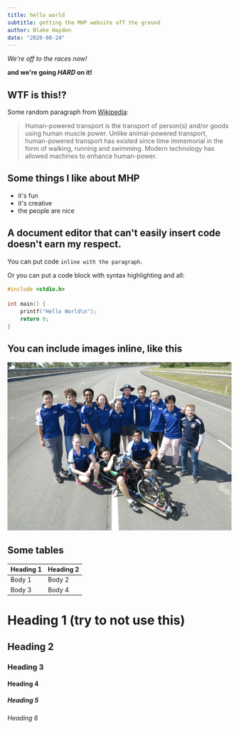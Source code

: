 ```yaml
---
title: hello world
subtitle: getting the MHP website off the ground
author: Blake Haydon
date: "2020-08-24"
---
```


_We're off to the races now!_

**and we're going _HARD_ on it!**

## WTF is this!?

Some random paragraph from [Wikipedia](https://en.wikipedia.org/wiki/Human-powered_transport):

> Human-powered transport is the transport of person(s) and/or goods using human muscle power. Unlike animal-powered transport, human-powered transport has existed since time immemorial in the form of walking, running and swimming. Modern technology has allowed machines to enhance human-power.

## Some things I like about MHP

- it's fun
- it's creative
- the people are nice

## A document editor that can't easily insert code doesn't earn my respect.

You can put code `inline with the paragraph`.

Or you can put a code block with syntax highlighting and all:

```c
#include <stdio.h>

int main() {
    printf("Hello World\n");
    return 0;
}
```

## You can include images inline, like this

![MHP Team](../images/img_1579.jpg)

## Some tables

| Heading 1 | Heading 2 |
| --------- | --------- |
| Body 1    | Body 2    |
| Body 3    | Body 4    |

# Heading 1 (try to not use this)

## Heading 2

### Heading 3

#### Heading 4

##### Heading 5

###### Heading 6
